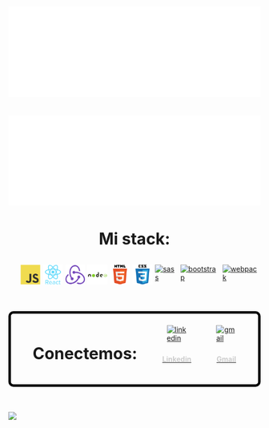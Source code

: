 <div align="center"> 
  <img src="./assets/hello.svg" alt="Hola! Soy Lauti. Bienvenido a mi pagina 🙌🏽 "/>
</div>

<br>
<br>

<div style="display:flex;">
  <div>
    <img src="./assets/things.svg" alt="Cinco cosas que me gustan"/>
  </div>
  <div>
    <img src="./assets/hobbies.svg" alt="Hobbies"/>
  </div>
</div>

<h3 style="text-align: center; font-size: 32px">Mi stack:</h3>
<ul style="list-style:none; display: flex; justify-content: center; gap: 5px; margin-bottom: 50px">
  <li>
    <a href="https://developer.mozilla.org/en-US/docs/Web/JavaScript" target="_blank" rel="noreferrer">
      <img src="https://raw.githubusercontent.com/devicons/devicon/master/icons/javascript/javascript-original.svg" alt="javascript" width="40" height="40"/> 
    </a>
  </li>

  <li>
    <a href="https://reactjs.org/" target="_blank" rel="noreferrer">
      <img src="https://raw.githubusercontent.com/devicons/devicon/master/icons/react/react-original-wordmark.svg" alt="react" width="40" height="40"/> 
    </a>
  </li>

  <li>
    <a href="https://redux.js.org" target="_blank" rel="noreferrer">
      <img src="https://raw.githubusercontent.com/devicons/devicon/master/icons/redux/redux-original.svg" alt="redux" width="40" height="40"/> 
    </a>
  </li>

  <li>
    <a href="https://nodejs.org" target="_blank" rel="noreferrer">
      <img src="https://raw.githubusercontent.com/devicons/devicon/master/icons/nodejs/nodejs-original-wordmark.svg" alt="nodejs" width="40" height="40"/> 
    </a>
  </li>

  <li>
    <a href="https://www.w3.org/html/" target="_blank" rel="noreferrer"> 
      <img src="https://raw.githubusercontent.com/devicons/devicon/master/icons/html5/html5-original-wordmark.svg" alt="html5" width="40" height="40"/> 
    </a>
  </li>

  <li>
    <a href="https://www.w3schools.com/css/" target="_blank" rel="noreferrer"> 
      <img src="https://raw.githubusercontent.com/devicons/devicon/master/icons/css3/css3-original-wordmark.svg" alt="css3" width="40" height="40"/> 
    </a>
  </li>

  <li>
    <a href="https://sass-lang.com/" target="_blank" rel="noreferrer">
      <img src="https://cdn.jsdelivr.net/gh/devicons/devicon/icons/sass/sass-original.svg" 
      alt="sass" width="40" height="40"/>          
    </a>
  </li>

  <li>
    <a href="https://getbootstrap.com/" target="_blank" rel="noreferrer">
      <img src="https://cdn.jsdelivr.net/gh/devicons/devicon/icons/bootstrap/bootstrap-original.svg" 
      alt="bootstrap" width="40" height="40"/>         
    </a>
  </li>

  <li>
    <a href="https://webpack.js.org/" target="_blank" rel="noreferrer">
      <img src="https://cdn.jsdelivr.net/gh/devicons/devicon/icons/webpack/webpack-original.svg" 
      alt="webpack" width="40" height="40"/>          
    </a>
  </li>
</ul>
  



<div style="display: flex; justify-content: center; align-items: center ;gap:50px; border: 5px solid #000; border-radius: 10px; padding:15px; margin-bottom: 50px">
  <h2 style="font-size: 32px">Conectemos:</h2>
  <a href="https://www.linkedin.com/in/lautaro-cometti/" target="_blank" rel="noreferrer" style="display: flex; flex-direction:column; align-items: center;">
    <img src="https://cdn.jsdelivr.net/gh/devicons/devicon/icons/linkedin/linkedin-original.svg" 
    alt="linkedin" width="40" height="40" />
    <h4 style="color: #CCC">Linkedin</h4>
  </a>
  
  <a href="mailto:lautic003@gmail.com?subject=business&body=Hola%20Lautaro,%20te%20contacto%20porque..." target="_blank" rel="noreferrer" style="display: flex; flex-direction:column; align-items: center;">
    <img src="https://cdn-icons-png.flaticon.com/512/5968/5968534.png"
    alt="gmail" width="40" height="40" />
    <h4 style="color: #CCC">Gmail</h4>
  </a>
</div>

[![](https://visitcount.itsvg.in/api?id=lauticometti&icon=7&color=6)](https://visitcount.itsvg.in)

<!-- 

# 📊 GitHub Stats:

![](https://github-readme-stats.vercel.app/api?username=lauticometti&theme=midnight-purple&hide_border=false&include_all_commits=false&count_private=false)<br/>
![](https://github-readme-streak-stats.herokuapp.com/?user=lauticometti&theme=midnight-purple&hide_border=false)<br/>
![](https://github-readme-stats.vercel.app/api/top-langs/?username=lauticometti&theme=midnight-purple&hide_border=false&include_all_commits=false&count_private=false&layout=compact)


 -->